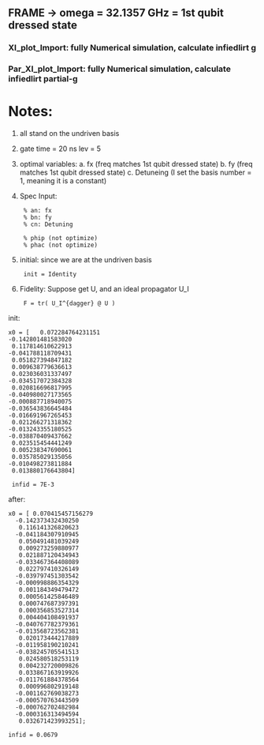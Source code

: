 ## FRAME -> omega = 32.1357 GHz = 1st qubit dressed state


### XI_plot_Import: fully Numerical simulation, calculate infiedlirt g


### Par_XI_plot_Import:  fully Numerical simulation, calculate infiedlirt  partial-g


# Notes:
1. all stand on the undriven basis
2.
    gate time = 20 ns
    lev = 5
3. optimal variables: 
a. fx (freq matches 1st qubit dressed state)
b. fy (freq matches 1st qubit dressed state)
c. Detuneing (I set the basis number = 1, meaning it is a constant)

4. Spec
Input:

        % an: fx
        % bn: fy
        % cn: Detuning

        % phip (not optimize)
        % phac (not optimize)

5. initial:
    since we are at the undriven basis
    
        init = Identity
    
6. Fidelity:
    Suppose get U, and an ideal propagator U_I
    
        F = tr( U_I^{dagger} @ U )

init:

    x0 = [   0.072284764231151
    -0.142801481583020
     0.117814610622913
    -0.041788118709431
     0.051827394847182
     0.009638779636613
     0.023036031337497
    -0.034517072384328
     0.020816696817995
    -0.040980027173565
    -0.000887718940075
    -0.036543836645484
    -0.016691967265453
     0.021266271318362
    -0.013243355180525
    -0.038870409437662
     0.023515454441249
     0.005238347690061
     0.035785029135056
    -0.010498273811884
     0.013880176643804]
     
     infid = 7E-3

after:

    x0 = [ 0.070415457156279
      -0.142373432430250
       0.116141326820623
      -0.041184307910945
       0.050491481039249
       0.009273259880977
       0.021887120434943
      -0.033467364408089
       0.022797410326149
      -0.039797451303542
      -0.000998886354329
       0.001184349479472
       0.000561425846489
       0.000747687397391
       0.000356853527314
       0.004404108491937
      -0.040767782379361
      -0.013568723562381
       0.020173444217889
      -0.011958190210241
      -0.038245705541513
       0.024580518253119
       0.004232720009826
       0.033867163919926
      -0.011761884378564
       0.000996802919148
      -0.001162769038273
      -0.000570763443509
      -0.000762702482984
      -0.000316313494594
       0.032671423993251];

    infid = 0.0679

